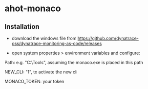 # ahot-monaco


## Installation
- download the windows file from
https://github.com/dynatrace-oss/dynatrace-monitoring-as-code/releases

- open system properties > environment variables and configure:

Path: e.g. "C:\Tools", assuming the monaco.exe is placed in this path

NEW_CLI: "1", to activate the new cli

MONACO_TOKEN: your token

